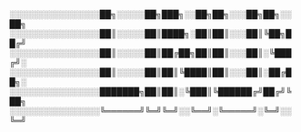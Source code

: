 ░░░░░░░░░░░░░░░░██╗░░░░░██╗███╗░░██╗██╗░░░██╗██╗░░██╗
░░░░░░░░░░░░░░░░██║░░░░░██║████╗░██║██║░░░██║╚██╗██╔╝
░░░░░░░░░░░░░░░░██║░░░░░██║██╔██╗██║██║░░░██║░╚███╔╝░
░░░░░░░░░░░░░░░░██║░░░░░██║██║╚████║██║░░░██║░██╔██╗░
░░░░░░░░░░░░░░░░███████╗██║██║░╚███║╚██████╔╝██╔╝╚██╗
░░░░░░░░░░░░░░░░╚══════╝╚═╝╚═╝░░╚══╝░╚═════╝░╚═╝░░╚═╝
